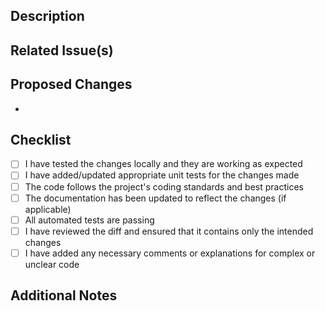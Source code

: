 ## Description

<!-- Provide a brief description of the changes introduced by this pull request -->

## Related Issue(s)

<!-- If this pull request addresses any specific issue(s), reference them here -->

## Proposed Changes

<!-- List the specific changes and additions made in this pull request -->

-

## Checklist

<!-- Mark the following checklist items with an "x" to indicate completion -->

- [ ] I have tested the changes locally and they are working as expected
- [ ] I have added/updated appropriate unit tests for the changes made
- [ ] The code follows the project's coding standards and best practices
- [ ] The documentation has been updated to reflect the changes (if applicable)
- [ ] All automated tests are passing
- [ ] I have reviewed the diff and ensured that it contains only the intended changes
- [ ] I have added any necessary comments or explanations for complex or unclear code

## Additional Notes

<!-- Add any additional notes or context that might be helpful for reviewers -->

